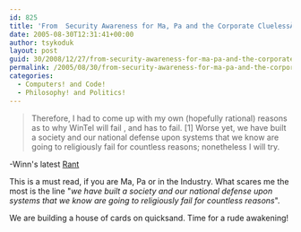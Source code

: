 ```yaml
---
id: 825
title: 'From  Security Awareness for Ma, Pa and the Corporate CluelessÂ©'
date: 2005-08-30T12:31:41+00:00
author: tsykoduk
layout: post
guid: 30/2008/12/27/from-security-awareness-for-ma-pa-and-the-corporate-clueless
permalink: /2005/08/30/from-security-awareness-for-ma-pa-and-the-corporate-clueless/
categories:
  - Computers! and Code!
  - Philosophy! and Politics!
---
```

<blockquote>Therefore, I had to come up with my own (hopefully rational) reasons as to why WinTel will fail , and has to fail. [1] Worse yet, we have built a society and our national defense upon systems that we know are going to religiously fail for countless reasons; nonetheless I will try.</blockquote>

-Winn's latest <a href="http://www.securityawareness.blogspot.com/">Rant</a>


This is a must read, if you are Ma, Pa or in the Industry. What scares me the most is the line "<i>we have built a society and our national defense upon systems that we know are going to religiously fail for countless reasons</i>".


We are building a house of cards on quicksand. Time for a rude awakening!